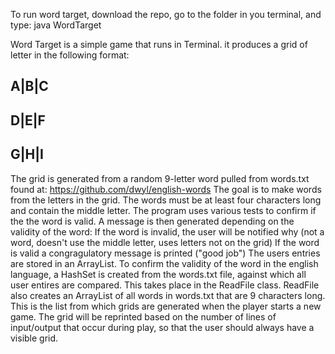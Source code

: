 To run word target, download the repo, go to the folder in you terminal, and type: java WordTarget

Word Target is a simple game that runs in Terminal.
it produces a grid of letter in the following format:

A|B|C
-----
D|E|F
-----
G|H|I
-----


The grid is generated from a random 9-letter word pulled from words.txt found at: https://github.com/dwyl/english-words
The goal is to make words from the letters in the grid. The words must be at least four characters long
and contain the middle letter.
The program uses various tests to confirm if the the word is valid.
A message is then generated depending on the validity of the word:
If the word is invalid, the user will be notified why (not a word, doesn't use the middle letter, uses letters not on the grid)
If the word is valid a congragulatory message is printed ("good job")
The users entries are stored in an ArrayList.
To confirm the validity of the word in the english language, a HashSet is created from the words.txt file, against which all user entires are compared.
This takes place in the ReadFile class.
ReadFile also creates an ArrayList of all words in words.txt that are 9 characters long.
This is the list from which grids are generated when the player starts a new game.
The grid will be reprinted based on the number of lines of input/output that occur during play, so that the user should always have a visible grid.
